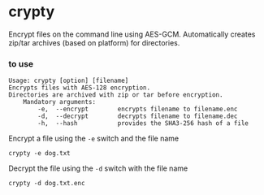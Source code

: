 # crypty
Encrypt files on the command line using AES-GCM. Automatically creates zip/tar archives (based on platform) for directories.

### to use
```
Usage: crypty [option] [filename]
Encrypts files with AES-128 encryption.
Directories are archived with zip or tar before encryption.
    Mandatory arguments:
        -e,  --encrypt        encrypts filename to filename.enc
        -d,  --decrypt        decrypts filename to filename.dec
        -h,  --hash           provides the SHA3-256 hash of a file
```

Encrypt a file using the ```-e``` switch and the file name

```
crypty -e dog.txt
```

Decrypt the file using the ```-d``` switch with the file name

```
crypty -d dog.txt.enc
```

